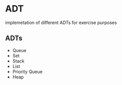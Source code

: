# ADT
implemetation of different ADTs for exercise purposes

## ADTs
- Queue
- Set
- Stack
- List
- Priority Queue
- Heap


